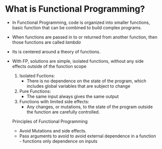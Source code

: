 # What is Functional Programming?

- In Functional Programming, code is organized into smaller functions,
  basic function that can be combined to build complex programs.
- When functions are passed in to or returned from another function, then those functions are called _lambda_
- Its is centered around a theory of functions.

- With FP, solutions are simple, isolated functions, without any side effects outside of the function scope
  1. Isolated Fuctions:
      - There is no dependence on the state of the program, which includes global variables that are subject to change
  2. Pure Functions:
      - The same input always gives the same output
  3. Functions with limited side effects:
      - Any changes, or mutations, to the state of the program outside the function are carefully controlled.
  
  Principles of Functional Programming
    - Avoid Mutations and side effects.
    - Pass arguments to avoid to avoid external dependence in a function - functions only dependence on inputs